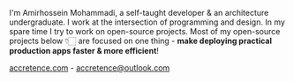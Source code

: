 I'm Amirhossein Mohammadi, a self-taught developer & an architecture undergraduate. I work at the intersection of programming and design. In my spare time I try to work on open-source projects. Most of my open-source projects below 👇🏻 are focused on one thing - **make deploying practical production apps faster & more efficient**!

[accretence.com](https://accretence.com) - [accretence@outlook.com](mailto:accretence@outlook.com)
